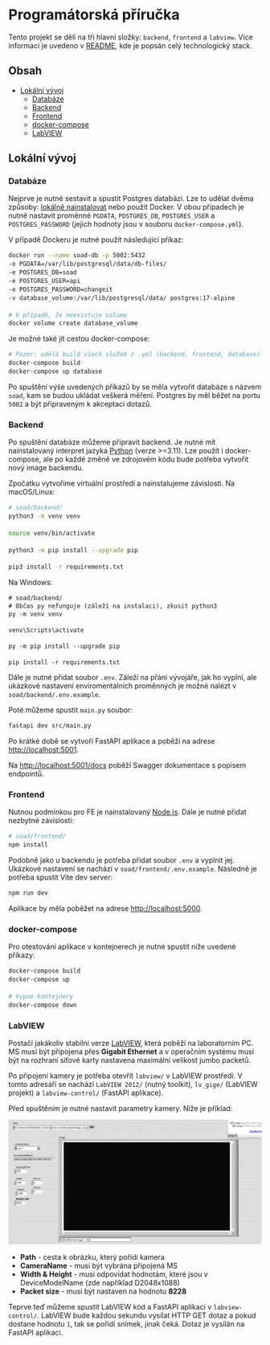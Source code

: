# Programátorská příručka

Tento projekt se dělí na tři hlavní složky: `backend`, `frontend` a `labview`.
Více informací je uvedeno v [README](../../../README.md), kde je popsán celý technologický stack.

## Obsah

- [Lokální vývoj](#lokální-vývoj)
  - [Databáze](#databáze)
  - [Backend](#backend)
  - [Frontend](#frontend)
  - [docker-compose](#docker-compose)
  - [LabVIEW](#labview)

## Lokální vývoj

### Databáze

Nejprve je nutné sestavit a spustit Postgres databázi. Lze to udělat dvěma způsoby: [lokálně nainstalovat](https://www.postgresql.org/download/) nebo použít Docker.
V obou případech je nutné nastavit proměnné `PGDATA`, `POSTGRES_DB`, `POSTGRES_USER` a `POSTGRES_PASSWORD` (jejich hodnoty jsou v souboru `docker-compose.yml`).

V případě Dockeru je nutné použít následující příkaz:

```bash
docker run --name soad-db -p 5002:5432
-e PGDATA=/var/lib/postgresql/data/db-files/ 
-e POSTGRES_DB=soad  
-e POSTGRES_USER=api 
-e POSTGRES_PASSWORD=changeit 
-v database_volume:/var/lib/postgresql/data/ postgres:17-alpine

# V případě, že neexistuje volume
docker volume create database_volume
```

Je možné také jít cestou docker-compose:

```bash
# Pozor: udělá build všech služeb z .yml (backend, frontend, database)
docker-compose build
docker-compose up database
```

Po spuštění výše uvedených příkazů by se měla vytvořit databáze s názvem `soad`, kam se budou ukládat veškerá měření. 
Postgres by měl běžet na portu `5002` a být připraveným k akceptaci dotazů.

### Backend

Po spuštění databáze můžeme připravit backend. Je nutné mít nainstalovaný interpret jazyka [Python](https://www.python.org/downloads/) (verze >=3.11). 
Lze použít i docker-compose, ale po každé změně ve zdrojovém kódu bude potřeba vytvořit nový image backendu.

Zpočatku vytvoříme virtuální prostředí a nainstalujeme závislosti. Na macOS/Linux:
```bash
# soad/backend/
python3 -m venv venv

source venv/bin/activate

python3 -m pip install --upgrade pip

pip3 install -r requirements.txt
```

Na Windows:

```shell
# soad/backend/
# Občas py nefunguje (záleží na instalaci), zkusit python3
py -m venv venv

venv\Scripts\activate

py -m pip install --upgrade pip

pip install -r requirements.txt
```

Dále je nutné přidat soubor `.env`. Záleží na přání vývojáře, jak ho vyplní, ale ukázkové nastavení enviromentálních 
proměnných je možné nalézt v `soad/backend/.env.example`.

Poté můžeme spustit `main.py` soubor:

```bash
fastapi dev src/main.py
```

Po krátké době se vytvoří FastAPI aplikace a poběží na adrese [http://localhost:5001](http://localhost:5001).

Na [http://localhost:5001/docs](http://localhost:5001/docs) poběží Swagger dokumentace s popisem endpointů.

### Frontend

Nutnou podmínkou pro FE je nainstalovaný [Node.js](https://nodejs.org/en/download). Dále je nutné přidat nezbytné závislosti:

```bash
# soad/frontend/
npm install
```

Podobně jako u backendu je potřeba přidat soubor `.env` a vyplnit jej. Ukázkové nastavení se nachází v 
`soad/frontend/.env.example`. Následně je potřeba spustit Vite dev server:

```bash
npm run dev
```

Aplikace by měla poběžet na adrese [http://localhost:5000](http://localhost:5000).

### docker-compose

Pro otestování aplikace v kontejnerech je nutné spustit níže uvedené příkazy:

```bash
docker-compose build
docker-compose up

# Vypne kontejnery
docker-compose down
```

### LabVIEW

Postačí jakákoliv stabilní verze [LabVIEW](https://www.ni.com/en/support/downloads/software-products/download.labview.html#559067), která poběží na laboratorním PC. 
MS musí být připojena přes **Gigabit Ethernet** a v operačním systému musí být na rozhraní síťové karty nastavena maximální velikost jumbo packetů.

Po připojení kamery je potřeba otevřít `labview/` v LabVIEW prostředí.
V tomto adresáři se nachází `LabVIEW 2012/` (nutný toolkit), `lv_gige/` (LabVIEW projekt) a `labview-control/` (FastAPI aplikace).

Před spuštěním je nutné nastavit parametry kamery. Níže je příklad:

![labview-ms-settings](img/labview-hyperspectral-cam-settings.png)

- **Path** - cesta k obrázku, který pořídí kamera
- **CameraName** - musí být vybrána připojená MS
- **Width & Height** - musí odpovídat hodnotám, které jsou v DeviceModelName (zde například D2048x1088)
- **Packet size** - musí být nastaven na hodnotu **8228**

Teprve teď můžeme spustit LabVIEW kód a FastAPI aplikaci v `labview-control/`. LabVIEW bude každou sekundu vysílat HTTP GET dotaz 
a pokud dostane hodnotu `1`, tak se pořídí snímek, jinak čeká. Dotaz je vysílán na FastAPI aplikaci.
